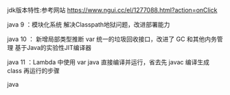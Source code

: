 jdk版本特性:参考网站  https://www.ngui.cc/el/1277088.html?action=onClick

java 9 ：模块化系统 解决Classpath地狱问题，改进部署能力

java 10 ： 新增局部类型推断 var 统一的垃圾回收接口，改进了 GC 和其他内务管理 基于Java的实验性JIT编译器

java 11 ：Lambda 中使用 var java 直接编译并运行，省去先 javac 编译生成 class 再运行的步骤

java 
